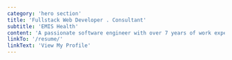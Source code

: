 ```yaml
---
category: 'hero section'
title: 'Fullstack Web Developer . Consultant'
subtitle: 'EMIS Health'
content: 'A passionate software engineer with over 7 years of work experience in designing, developing and maintaining complex software systems. I have good hands-on experience in developing backend APIs with Java, Springboot and React based SPA on AWS Cloud. I seek to exploit my deftness in full-stack cloud-based web apps. I like to reduce the fuzz, keep it clean and clearattitude. I prefer quality to quantity.'
linkTo: '/resume/'
linkText: 'View My Profile'
---
```

